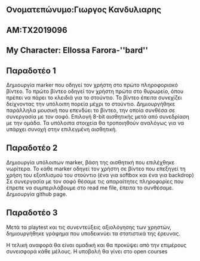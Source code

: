 ## Ονοματεπώνυμο:Γιωργος Κανδυλιαρης
## ΑΜ:ΤΧ2019096
## My Character: Ellossa Farora-''bard''

## Παραδοτέο 1
 Δημιουργία marker που οδηγεί τον χρήστη στο πρώτο πληροφοριακό βίντεο. 
 Το πρώτο βίντεο οδηγεί τον χρήστη πρώτα στο θυρωρείο, όπου πρέπει να πάρει το κλειδιά για το στούντιο. 
 Το βίντεο έπειτα συνεχίζει δείχνοντας την υπόλοιπη πορεία μέχρι το στούντιο.
 Δημιουργήθηκε παράλληλα μουσική που επενδύει το βίντεο, την οποία συνθέσα σε συνεργασία με τον σοφό.
 Επιλογή 8-bit αισθητικής μετά από συνεδρίαση με την ομάδα. 
 Τα υπόλοιπα στοιχεία θα τροποιηθούν αναλόγως για να υπάρχει συνοχή στην επιλεγμένη αισθητική.


## Παραδοτέο 2
Δημιουργία υπόλοιπων marker, βάση της αισθητική που επιλέχθηκε νωρίτερα. 
Το κάθε marker οδηγεί τον χρήστη σε βίντεο που επεξηγεί τη χρήση του εξοπλισμού του στούντιο (ένα για softbox και ένα για backdrop)
Σε συνεργασία με τον σοφό θέσαμε τις απαραίτητες πληροφορίες που έπρεπε να συμπεριλάβουμε στο read me file, έπειτα το συνθέσαμε.
Δημιουργία github page.
## Παραδοτέο 3
Μετά τα playtest και τις συνεντεύξεις αξιολόγησης των χρηστών, δημιουργήθηκε γράφημα που υποδεικνύει τα στατιστικά της έρευνας. 

Η τελική αναφορά θα είναι ομαδική και θα προκύψει από την επιμέρους συνεισφορά κάθε μέλους. Η υποβολή θα γίνει στο open courses
